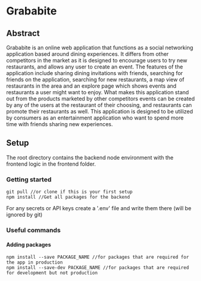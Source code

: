 # Grababite
## Abstract
Grababite is an online web application that functions as a social networking application based around dining experiences. It differs from other competitors in the market as it is designed to encourage users to try new restaurants, and allows any user to create an event. The features of the application include sharing dining invitations with friends, searching for friends on the application, searching for new restaurants, a map view of restaurants in the area and an explore page which shows events and restaurants a user might want to enjoy. What makes this application stand out from the products marketed by other competitors events can be created by any of the users at the restaurant of their choosing, and restaurants can promote their restaurants as well. This application is designed to be utilized by consumers as an entertainment application who want to spend more time with friends sharing new experiences.

## Setup
The root directory contains the backend node environment with the frontend logic in the frontend folder.

### Getting started
    git pull //or clone if this is your first setup
    npm install //Get all packages for the backend

For any secrets or API keys create a '.env' file and write them there (will be ignored by git)

### Useful commands
#### Adding packages
    npm install --save PACKAGE_NAME //for packages that are required for the app in production
    npm install --save-dev PACKAGE_NAME //for packages that are required for development but not production
